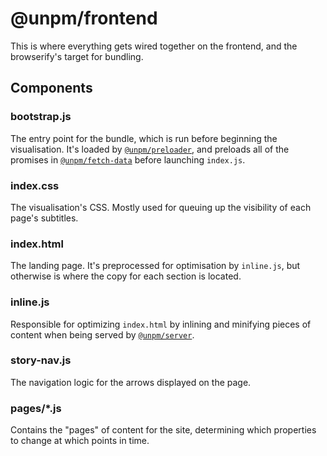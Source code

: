 # @unpm/frontend

This is where everything gets wired together on the frontend, and the
browserify's target for bundling.

## Components

### bootstrap.js

The entry point for the bundle, which is run before beginning
the visualisation. It's loaded by [`@unpm/preloader`](../unpm-preloader/),
and preloads all of the promises in
[`@unpm/fetch-data`](../unpm-fetch-data/) before launching
`index.js`.

### index.css

The visualisation's CSS. Mostly used for queuing up the visibility of
each page's subtitles.

### index.html

The landing page. It's preprocessed for optimisation by
`inline.js`, but otherwise is where the copy for each
section is located.

### inline.js

Responsible for optimizing `index.html` by inlining and
minifying pieces of content when being served by
[`@unpm/server`](../unpm-server/).

### story-nav.js

The navigation logic for the arrows displayed on the page.

### pages/\*.js

Contains the "pages" of content for the site, determining
which properties to change at which points in time.
